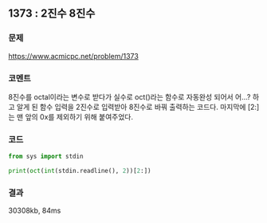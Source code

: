 ## 1373 : 2진수 8진수
### 문제
https://www.acmicpc.net/problem/1373
### 코멘트
8진수를 octal이라는 변수로 받다가 실수로 oct()라는 함수로 자동완성 되어서 어...? 하고 알게 된 함수
입력을 2진수로 입력받아 8진수로 바꿔 출력하는 코드다.
마지막에 [2:]는 맨 앞의 0x를 제외하기 위해 붙여주었다.

### 코드
```python
from sys import stdin

print(oct(int(stdin.readline(), 2))[2:])
```
### 결과
30308kb, 84ms